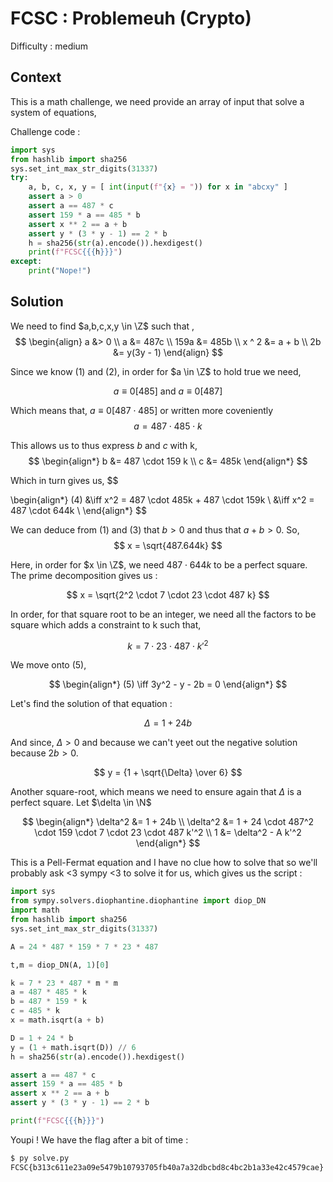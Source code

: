 # FCSC : Problemeuh (Crypto)

Difficulty : medium

## Context


This is a math challenge, we need provide an array of input that solve a system of equations,

Challenge code :
```py
import sys
from hashlib import sha256
sys.set_int_max_str_digits(31337)
try:
    a, b, c, x, y = [ int(input(f"{x} = ")) for x in "abcxy" ]
    assert a > 0
    assert a == 487 * c
    assert 159 * a == 485 * b
    assert x ** 2 == a + b
    assert y * (3 * y - 1) == 2 * b
    h = sha256(str(a).encode()).hexdigest()
    print(f"FCSC{{{h}}}")
except:
    print("Nope!")
```

## Solution

We need to find  $a,b,c,x,y  \in \Z$ such that ,
$$
\begin{align}
a &> 0 \\
a &= 487c \\
159a &= 485b \\
x ^ 2 &= a + b \\
2b &= y(3y - 1)
\end{align}
$$

Since we know $(1)$ and $(2)$, in order for $a \in \Z$ to hold true we need,

$$
a \equiv 0 [485] \text{ and } a \equiv 0[487]
$$

Which means that, $a \equiv 0 [487 \cdot 485]$ or written more coveniently
$$
a = 487 \cdot 485\cdot k
$$

This allows us to thus express $b$ and $c$ with k,
$$
\begin{align*}
b &= 487 \cdot 159 k \\
c &= 485k
\end{align*}
$$

Which in turn gives us,
$$

\begin{align*}
(4) &\iff x^2 = 487 \cdot 485k + 487 \cdot 159k \\
    &\iff x^2 = 487 \cdot 644k \\
\end{align*}
$$

We can deduce from $(1)$ and $(3)$ that $b > 0$ and thus that $a + b > 0$. So,
$$
x = \sqrt{487.644k}
$$

Here, in order for $x \in \Z$, we need $487 \cdot 644k$ to be a perfect square. The prime decomposition gives us :

$$
x = \sqrt{2^2 \cdot 7 \cdot 23 \cdot 487 k}
$$

In order, for that square root to be an integer, we need all the factors to be square which adds a constraint to k such that,

$$
k = 7 \cdot 23 \cdot 487 \cdot k'^2
$$

We move onto (5),

$$
\begin{align*}
(5) \iff 3y^2 - y - 2b = 0  
\end{align*}
$$

Let's find the solution of that equation :

$$
\Delta = 1 + 24b
$$

And since, $\Delta > 0$ and because we can't yeet out the negative solution because $2b > 0$.

$$
y = {1 + \sqrt{\Delta} \over 6}
$$

Another square-root, which means we need to ensure again that $\Delta$ is a perfect square. Let $\delta \in \N$

$$
\begin{align*}
\delta^2 &= 1 + 24b \\
\delta^2 &= 1 + 24 \cdot 487^2 \cdot 159 \cdot 7 \cdot 23 \cdot 487 k'^2 \\
1 &= \delta^2 - A k'^2
\end{align*}
$$

This is a Pell-Fermat equation and I have no clue how to solve that so we'll probably ask <3 sympy <3 to solve it for us, which gives us the script :

```py
import sys
from sympy.solvers.diophantine.diophantine import diop_DN
import math
from hashlib import sha256
sys.set_int_max_str_digits(31337)

A = 24 * 487 * 159 * 7 * 23 * 487

t,m = diop_DN(A, 1)[0]

k = 7 * 23 * 487 * m * m
a = 487 * 485 * k
b = 487 * 159 * k
c = 485 * k
x = math.isqrt(a + b)

D = 1 + 24 * b
y = (1 + math.isqrt(D)) // 6
h = sha256(str(a).encode()).hexdigest()

assert a == 487 * c
assert 159 * a == 485 * b
assert x ** 2 == a + b
assert y * (3 * y - 1) == 2 * b

print(f"FCSC{{{h}}}")

```

Youpi ! We have the flag after a bit of time :

```txt
$ py solve.py
FCSC{b313c611e23a09e5479b10793705fb40a7a32dbcbd8c4bc2b1a33e42c4579cae}
```